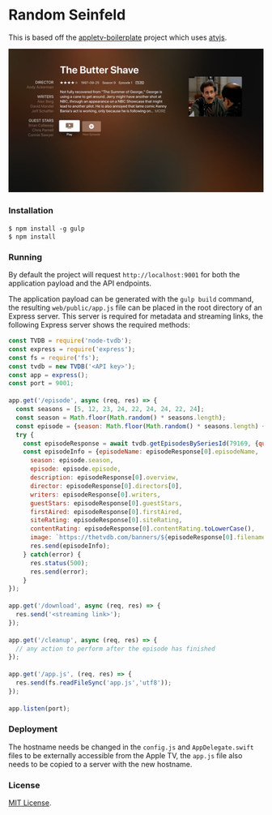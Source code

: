 # Random Seinfeld

This is based off the [appletv-boilerplate](https://github.com/emadalam/appletv-boilerplate) project which uses [atvjs](https://github.com/emadalam/atvjs).

![Screenshot](https://github.com/dnicolson/Random-Seinfeld/raw/master/screenshot.jpg)

### Installation

```shell
$ npm install -g gulp
$ npm install
```

### Running

By default the project will request `http://localhost:9001` for both the application payload and the API endpoints.

The application payload can be generated with the `gulp build` command, the resulting `web/public/app.js` file can be placed in the root directory of an Express server. This server is required for metadata and streaming links, the following Express server shows the required methods:

```javascript
const TVDB = require('node-tvdb');
const express = require('express');
const fs = require('fs');
const tvdb = new TVDB('<API key>');
const app = express();
const port = 9001;

app.get('/episode', async (req, res) => {
  const seasons = [5, 12, 23, 24, 22, 24, 24, 22, 24];
  const season = Math.floor(Math.random() * seasons.length);
  const episode = {season: Math.floor(Math.random() * seasons.length) + 1, episode:Math.floor(Math.random() * seasons[season]) + 1};
  try {
    const episodeResponse = await tvdb.getEpisodesBySeriesId(79169, {query: {airedSeason: episode.season, airedEpisode: episode.episode}})
    const episodeInfo = {episodeName: episodeResponse[0].episodeName,
      season: episode.season,
      episode: episode.episode,
      description: episodeResponse[0].overview,
      director: episodeResponse[0].directors[0],
      writers: episodeResponse[0].writers,
      guestStars: episodeResponse[0].guestStars,
      firstAired: episodeResponse[0].firstAired,
      siteRating: episodeResponse[0].siteRating,
      contentRating: episodeResponse[0].contentRating.toLowerCase(),
      image: `https://thetvdb.com/banners/${episodeResponse[0].filename}`};
      res.send(episodeInfo);
    } catch(error) {
      res.status(500);
      res.send(error);
    }
});

app.get('/download', async (req, res) => {
  res.send('<streaming link>');
});

app.get('/cleanup', async (req, res) => {
  // any action to perform after the episode has finished
});

app.get('/app.js', (req, res) => {
  res.send(fs.readFileSync('app.js','utf8'));
});

app.listen(port);
```

### Deployment
The hostname needs be changed in the `config.js` and `AppDelegate.swift` files to be externally accessible from the Apple TV, the `app.js` file also needs to be copied to a server with the new hostname.

### License
[MIT License](http://opensource.org/licenses/MIT).
